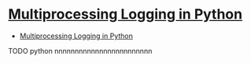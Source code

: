 # [Multiprocessing Logging in Python](https://superfastpython.com/multiprocessing-logging-in-python/)

- [Multiprocessing Logging in Python](#multiprocessing-logging-in-python)




TODO python nnnnnnnnnnnnnnnnnnnnnnnn